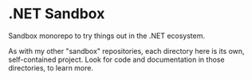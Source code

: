 # .NET Sandbox

Sandbox monorepo to try things out in the .NET ecosystem.

As with my other "sandbox" repositories, each directory here is its own,
self-contained project.  Look for code and documentation in those directories,
to learn more.
